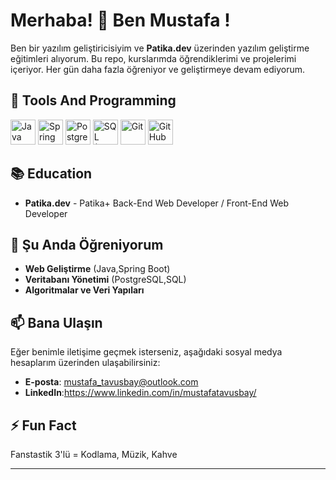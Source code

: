 # Merhaba! 👋 Ben Mustafa !

Ben bir yazılım geliştiricisiyim ve **Patika.dev** üzerinden yazılım geliştirme eğitimleri alıyorum. Bu repo, kurslarımda öğrendiklerimi ve projelerimi içeriyor. Her gün daha fazla öğreniyor ve geliştirmeye devam ediyorum.

## 🚀 Tools And Programming

<p>
  <img src="https://cdn.jsdelivr.net/gh/devicons/devicon/icons/java/java-original.svg" width="40" alt="Java"/>
  <img src="https://cdn.jsdelivr.net/gh/devicons/devicon/icons/spring/spring-original.svg" width="40" alt="Spring Boot"/>
  <img src="https://cdn.jsdelivr.net/gh/devicons/devicon/icons/postgresql/postgresql-original.svg" width="40" alt="PostgreSQL"/>
  <img src="https://cdn.jsdelivr.net/gh/devicons/devicon/icons/mysql/mysql-original.svg" width="40" alt="SQL (MySQL)"/>
  <img src="https://cdn.jsdelivr.net/gh/devicons/devicon/icons/git/git-original.svg" width="40" alt="Git"/>
  <img src="https://cdn.jsdelivr.net/gh/devicons/devicon/icons/github/github-original.svg" width="40" alt="GitHub"/>
</p>


## 📚 Education

- **Patika.dev** -  Patika+ Back-End Web Developer / Front-End Web Developer

## 🌱 Şu Anda Öğreniyorum

- **Web Geliştirme** (Java,Spring Boot)
- **Veritabanı Yönetimi** (PostgreSQL,SQL)
- **Algoritmalar ve Veri Yapıları**

## 📫 Bana Ulaşın

Eğer benimle iletişime geçmek isterseniz, aşağıdaki sosyal medya hesaplarım üzerinden ulaşabilirsiniz:

- **E-posta**: mustafa_tavusbay@outlook.com
- **LinkedIn**:https://www.linkedin.com/in/mustafatavusbay/


## ⚡ Fun Fact

Fanstastik 3'lü = Kodlama, Müzik, Kahve

---
